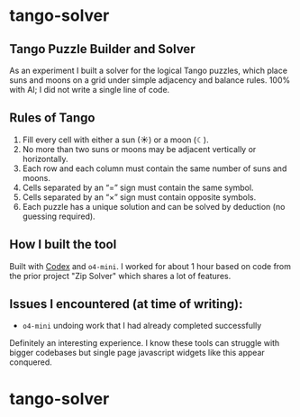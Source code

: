  # tango-solver
 
## Tango Puzzle Builder and Solver

As an experiment I built a solver for the logical Tango puzzles, which place suns and moons on a grid under simple adjacency and balance rules.
100% with AI; I did not write a single line of code.

## Rules of Tango

1. Fill every cell with either a sun (☀) or a moon (☾).
2. No more than two suns or moons may be adjacent vertically or horizontally.
3. Each row and each column must contain the same number of suns and moons.
4. Cells separated by an “=” sign must contain the same symbol.
5. Cells separated by an “×” sign must contain opposite symbols.
6. Each puzzle has a unique solution and can be solved by deduction (no guessing required).

## How I built the tool

Built with [Codex](https://github.com/openai/codex) and `o4-mini`.  I worked for about 1 hour based on code from the prior project "Zip Solver" which shares a lot of features.

## Issues I encountered (at time of writing):

* `o4-mini` undoing work that I had already completed successfully

Definitely an interesting experience.  I know these tools can struggle with bigger codebases but single page javascript widgets like this appear conquered.
# tango-solver
